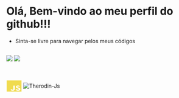 # Olá, Bem-vindo ao meu perfil do github!!!
- Sinta-se livre para navegar pelos meus códigos
##

<div>
  <img height="150em" src="https://github-readme-stats.vercel.app/api?username=Therodin&show_icons=true&theme=tokyonight&include_all_commits=true&count_private=true"/>
  <img height="150em" src="https://github-readme-stats.vercel.app/api/top-langs/?username=Therodin&langs_count=4&theme=dracula&layout=compact"/>
</div>

##

<div style:"display: inline_block"><br>
<img align="center" alt="Therodin-Js" height="30" width="40" src="https://raw.githubusercontent.com/devicons/devicon/master/icons/javascript/javascript-plain.svg">
<img align="center" alt="Therodin-Js" height="30" width="40" src=https://img.shields.io/badge/Python-3776AB?style=for-the-badge&logo=python&logoColor=white>
</div>
